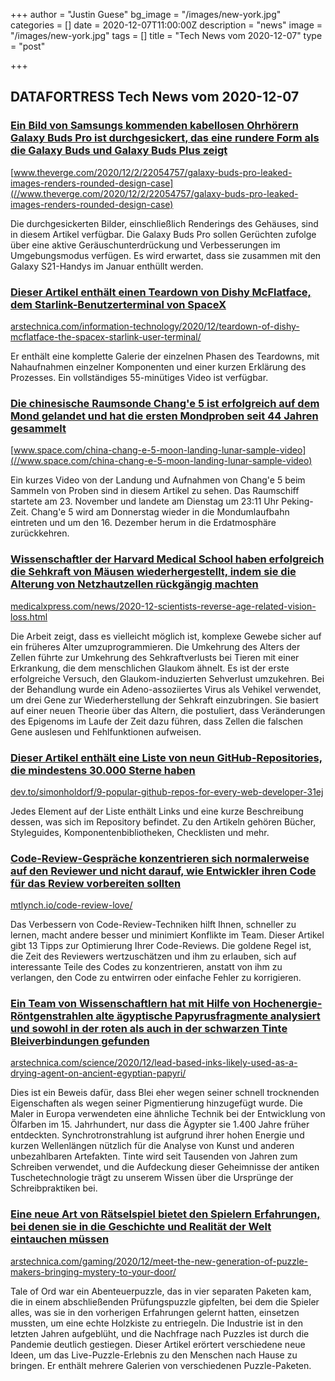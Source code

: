 +++
author = "Justin Guese"
bg_image = "/images/new-york.jpg"
categories = []
date = 2020-12-07T11:00:00Z
description = "news"
image = "/images/new-york.jpg"
tags = []
title = "Tech News vom 2020-12-07"
type = "post"

+++

        
## DATAFORTRESS Tech News vom 2020-12-07



### [Ein Bild von Samsungs kommenden kabellosen Ohrhörern Galaxy Buds Pro ist durchgesickert, das eine rundere Form als die Galaxy Buds und Galaxy Buds Plus zeigt](//www.theverge.com/2020/12/2/22054757/galaxy-buds-pro-leaked-images-renders-rounded-design-case)


[www.theverge.com/2020/12/2/22054757/galaxy-buds-pro-leaked-images-renders-rounded-design-case](//www.theverge.com/2020/12/2/22054757/galaxy-buds-pro-leaked-images-renders-rounded-design-case)


Die durchgesickerten Bilder, einschließlich Renderings des Gehäuses, sind in diesem Artikel verfügbar. Die Galaxy Buds Pro sollen Gerüchten zufolge über eine aktive Geräuschunterdrückung und Verbesserungen im Umgebungsmodus verfügen. Es wird erwartet, dass sie zusammen mit den Galaxy S21-Handys im Januar enthüllt werden.


### [Dieser Artikel enthält einen Teardown von Dishy McFlatface, dem Starlink-Benutzerterminal von SpaceX](//arstechnica.com/information-technology/2020/12/teardown-of-dishy-mcflatface-the-spacex-starlink-user-terminal/)


[arstechnica.com/information-technology/2020/12/teardown-of-dishy-mcflatface-the-spacex-starlink-user-terminal/](//arstechnica.com/information-technology/2020/12/teardown-of-dishy-mcflatface-the-spacex-starlink-user-terminal/)


Er enthält eine komplette Galerie der einzelnen Phasen des Teardowns, mit Nahaufnahmen einzelner Komponenten und einer kurzen Erklärung des Prozesses. Ein vollständiges 55-minütiges Video ist verfügbar.


### [Die chinesische Raumsonde Chang'e 5 ist erfolgreich auf dem Mond gelandet und hat die ersten Mondproben seit 44 Jahren gesammelt](//www.space.com/china-chang-e-5-moon-landing-lunar-sample-video)


[www.space.com/china-chang-e-5-moon-landing-lunar-sample-video](//www.space.com/china-chang-e-5-moon-landing-lunar-sample-video)


Ein kurzes Video von der Landung und Aufnahmen von Chang'e 5 beim Sammeln von Proben sind in diesem Artikel zu sehen. Das Raumschiff startete am 23. November und landete am Dienstag um 23:11 Uhr Peking-Zeit. Chang'e 5 wird am Donnerstag wieder in die Mondumlaufbahn eintreten und um den 16. Dezember herum in die Erdatmosphäre zurückkehren.


### [Wissenschaftler der Harvard Medical School haben erfolgreich die Sehkraft von Mäusen wiederhergestellt, indem sie die Alterung von Netzhautzellen rückgängig machten](//medicalxpress.com/news/2020-12-scientists-reverse-age-related-vision-loss.html)


[medicalxpress.com/news/2020-12-scientists-reverse-age-related-vision-loss.html](//medicalxpress.com/news/2020-12-scientists-reverse-age-related-vision-loss.html)


Die Arbeit zeigt, dass es vielleicht möglich ist, komplexe Gewebe sicher auf ein früheres Alter umzuprogrammieren. Die Umkehrung des Alters der Zellen führte zur Umkehrung des Sehkraftverlusts bei Tieren mit einer Erkrankung, die dem menschlichen Glaukom ähnelt. Es ist der erste erfolgreiche Versuch, den Glaukom-induzierten Sehverlust umzukehren. Bei der Behandlung wurde ein Adeno-assoziiertes Virus als Vehikel verwendet, um drei Gene zur Wiederherstellung der Sehkraft einzubringen. Sie basiert auf einer neuen Theorie über das Altern, die postuliert, dass Veränderungen des Epigenoms im Laufe der Zeit dazu führen, dass Zellen die falschen Gene auslesen und Fehlfunktionen aufweisen.


### [Dieser Artikel enthält eine Liste von neun GitHub-Repositories, die mindestens 30.000 Sterne haben](//dev.to/simonholdorf/9-popular-github-repos-for-every-web-developer-31ej)


[dev.to/simonholdorf/9-popular-github-repos-for-every-web-developer-31ej](//dev.to/simonholdorf/9-popular-github-repos-for-every-web-developer-31ej)


Jedes Element auf der Liste enthält Links und eine kurze Beschreibung dessen, was sich im Repository befindet. Zu den Artikeln gehören Bücher, Styleguides, Komponentenbibliotheken, Checklisten und mehr.


### [Code-Review-Gespräche konzentrieren sich normalerweise auf den Reviewer und nicht darauf, wie Entwickler ihren Code für das Review vorbereiten sollten](//mtlynch.io/code-review-love/)


[mtlynch.io/code-review-love/](//mtlynch.io/code-review-love/)


Das Verbessern von Code-Review-Techniken hilft Ihnen, schneller zu lernen, macht andere besser und minimiert Konflikte im Team. Dieser Artikel gibt 13 Tipps zur Optimierung Ihrer Code-Reviews. Die goldene Regel ist, die Zeit des Reviewers wertzuschätzen und ihm zu erlauben, sich auf interessante Teile des Codes zu konzentrieren, anstatt von ihm zu verlangen, den Code zu entwirren oder einfache Fehler zu korrigieren.


### [Ein Team von Wissenschaftlern hat mit Hilfe von Hochenergie-Röntgenstrahlen alte ägyptische Papyrusfragmente analysiert und sowohl in der roten als auch in der schwarzen Tinte Bleiverbindungen gefunden](//arstechnica.com/science/2020/12/lead-based-inks-likely-used-as-a-drying-agent-on-ancient-egyptian-papyri/)


[arstechnica.com/science/2020/12/lead-based-inks-likely-used-as-a-drying-agent-on-ancient-egyptian-papyri/](//arstechnica.com/science/2020/12/lead-based-inks-likely-used-as-a-drying-agent-on-ancient-egyptian-papyri/)


Dies ist ein Beweis dafür, dass Blei eher wegen seiner schnell trocknenden Eigenschaften als wegen seiner Pigmentierung hinzugefügt wurde. Die Maler in Europa verwendeten eine ähnliche Technik bei der Entwicklung von Ölfarben im 15. Jahrhundert, nur dass die Ägypter sie 1.400 Jahre früher entdeckten. Synchrotronstrahlung ist aufgrund ihrer hohen Energie und kurzen Wellenlängen nützlich für die Analyse von Kunst und anderen unbezahlbaren Artefakten. Tinte wird seit Tausenden von Jahren zum Schreiben verwendet, und die Aufdeckung dieser Geheimnisse der antiken Tuschetechnologie trägt zu unserem Wissen über die Ursprünge der Schreibpraktiken bei.


### [Eine neue Art von Rätselspiel bietet den Spielern Erfahrungen, bei denen sie in die Geschichte und Realität der Welt eintauchen müssen](//arstechnica.com/gaming/2020/12/meet-the-new-generation-of-puzzle-makers-bringing-mystery-to-your-door/)


[arstechnica.com/gaming/2020/12/meet-the-new-generation-of-puzzle-makers-bringing-mystery-to-your-door/](//arstechnica.com/gaming/2020/12/meet-the-new-generation-of-puzzle-makers-bringing-mystery-to-your-door/)


Tale of Ord war ein Abenteuerpuzzle, das in vier separaten Paketen kam, die in einem abschließenden Prüfungspuzzle gipfelten, bei dem die Spieler alles, was sie in den vorherigen Erfahrungen gelernt hatten, einsetzen mussten, um eine echte Holzkiste zu entriegeln. Die Industrie ist in den letzten Jahren aufgeblüht, und die Nachfrage nach Puzzles ist durch die Pandemie deutlich gestiegen. Dieser Artikel erörtert verschiedene neue Ideen, um das Live-Puzzle-Erlebnis zu den Menschen nach Hause zu bringen. Er enthält mehrere Galerien von verschiedenen Puzzle-Paketen.